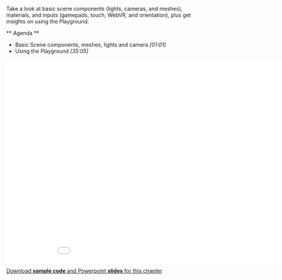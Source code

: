 Take a look at basic scene components (lights, cameras, and meshes), materials, and inputs (gamepads, touch, WebVR, and orientation), plus get insights on using the Playground.

** Agenda **

* Basic Scene components, meshes, lights and camera
 *[01:01]*
* Using the Playground *[35:05]*

<iframe src="//channel9.msdn.com/Series/Introduction-to-WebGL-3D-with-HTML5-and-Babylonjs/03/player" width="960" height="540" allowFullScreen frameBorder="0"></iframe>

[Download **sample code** and Powerpoint **slides** for this chapter](https://github.com/deltakosh/MVA3DHTML5GameDev/tree/master/Chapter%203)